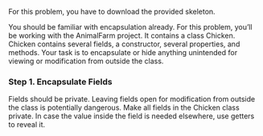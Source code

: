 For this problem, you have to download the provided skeleton.

You should be familiar with encapsulation already. For this problem, you’ll be working with the AnimalFarm project. It contains a class Chicken. Chicken contains several fields, a constructor, several properties, and methods. Your task is to encapsulate or hide anything unintended for viewing or modification from outside the class.

### Step 1. Encapsulate Fields

Fields should be private. Leaving fields open for modification from outside the class is potentially dangerous. Make all fields in the Chicken class private. In case the value inside the field is needed elsewhere, use getters to reveal it.
